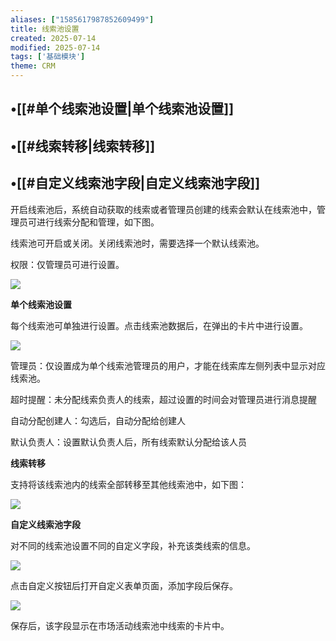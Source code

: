 ```yaml
---
aliases: ["1585617987852609499"]
title: 线索池设置
created: 2025-07-14
modified: 2025-07-14
tags: ['基础模块']
theme: CRM
---
```


## •[[#单个线索池设置|单个线索池设置]]

## •[[#线索转移|线索转移]]

## •[[#自定义线索池字段|自定义线索池字段]]

开启线索池后，系统自动获取的线索或者管理员创建的线索会默认在线索池中，管理员可进行线索分配和管理，如下图。

线索池可开启或关闭。关闭线索池时，需要选择一个默认线索池。

权限：仅管理员可进行设置。

![](https://myhelpdoc.oss-cn-heyuan.aliyuncs.com/mdimages/448cf60ddddb67baad646db208500a9d.jpg)

**单个线索池设置**

每个线索池可单独进行设置。点击线索池数据后，在弹出的卡片中进行设置。

![](https://myhelpdoc.oss-cn-heyuan.aliyuncs.com/mdimages/8efa146708cb2e0924b3519a9e44d6ad.jpg)

管理员：仅设置成为单个线索池管理员的用户，才能在线索库左侧列表中显示对应线索池。

超时提醒：未分配线索负责人的线索，超过设置的时间会对管理员进行消息提醒

自动分配创建人：勾选后，自动分配给创建人

默认负责人：设置默认负责人后，所有线索默认分配给该人员

**线索转移**

支持将该线索池内的线索全部转移至其他线索池中，如下图：

![](https://myhelpdoc.oss-cn-heyuan.aliyuncs.com/mdimages/a44c5629fb647033f8690e894dbfe467.jpg)

**自定义线索池字段**

对不同的线索池设置不同的自定义字段，补充该类线索的信息。

![](https://myhelpdoc.oss-cn-heyuan.aliyuncs.com/mdimages/96e2b12c2fd2df3a42d4271ba6862fb1.jpg)

点击自定义按钮后打开自定义表单页面，添加字段后保存。

![](https://myhelpdoc.oss-cn-heyuan.aliyuncs.com/mdimages/fa6ba6b4109bd1dc9ff71d79c475a634.jpg)

保存后，该字段显示在市场活动线索池中线索的卡片中。

